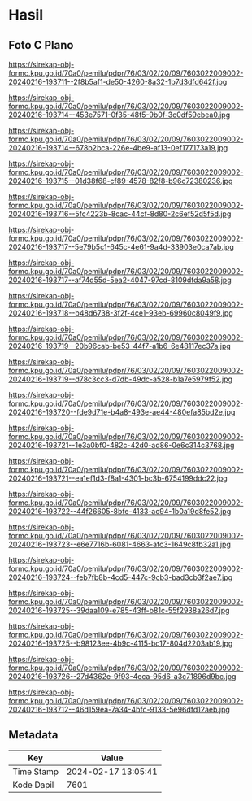 # Hasil

## Foto C Plano

https://sirekap-obj-formc.kpu.go.id/70a0/pemilu/pdpr/76/03/02/20/09/7603022009002-20240216-193711--2f8b5af1-de50-4260-8a32-1b7d3dfd642f.jpg

https://sirekap-obj-formc.kpu.go.id/70a0/pemilu/pdpr/76/03/02/20/09/7603022009002-20240216-193714--453e7571-0f35-48f5-9b0f-3c0df59cbea0.jpg

https://sirekap-obj-formc.kpu.go.id/70a0/pemilu/pdpr/76/03/02/20/09/7603022009002-20240216-193714--678b2bca-226e-4be9-af13-0ef177173a19.jpg

https://sirekap-obj-formc.kpu.go.id/70a0/pemilu/pdpr/76/03/02/20/09/7603022009002-20240216-193715--01d38f68-cf89-4578-82f8-b96c72380236.jpg

https://sirekap-obj-formc.kpu.go.id/70a0/pemilu/pdpr/76/03/02/20/09/7603022009002-20240216-193716--5fc4223b-8cac-44cf-8d80-2c6ef52d5f5d.jpg

https://sirekap-obj-formc.kpu.go.id/70a0/pemilu/pdpr/76/03/02/20/09/7603022009002-20240216-193717--5e79b5c1-645c-4e61-9a4d-33903e0ca7ab.jpg

https://sirekap-obj-formc.kpu.go.id/70a0/pemilu/pdpr/76/03/02/20/09/7603022009002-20240216-193717--af74d55d-5ea2-4047-97cd-8109dfda9a58.jpg

https://sirekap-obj-formc.kpu.go.id/70a0/pemilu/pdpr/76/03/02/20/09/7603022009002-20240216-193718--b48d6738-3f2f-4ce1-93eb-69960c8049f9.jpg

https://sirekap-obj-formc.kpu.go.id/70a0/pemilu/pdpr/76/03/02/20/09/7603022009002-20240216-193719--20b96cab-be53-44f7-a1b6-6e48117ec37a.jpg

https://sirekap-obj-formc.kpu.go.id/70a0/pemilu/pdpr/76/03/02/20/09/7603022009002-20240216-193719--d78c3cc3-d7db-49dc-a528-b1a7e5979f52.jpg

https://sirekap-obj-formc.kpu.go.id/70a0/pemilu/pdpr/76/03/02/20/09/7603022009002-20240216-193720--fde9d71e-b4a8-493e-ae44-480efa85bd2e.jpg

https://sirekap-obj-formc.kpu.go.id/70a0/pemilu/pdpr/76/03/02/20/09/7603022009002-20240216-193721--1e3a0bf0-482c-42d0-ad86-0e6c314c3768.jpg

https://sirekap-obj-formc.kpu.go.id/70a0/pemilu/pdpr/76/03/02/20/09/7603022009002-20240216-193721--ea1ef1d3-f8a1-4301-bc3b-6754199ddc22.jpg

https://sirekap-obj-formc.kpu.go.id/70a0/pemilu/pdpr/76/03/02/20/09/7603022009002-20240216-193722--44f26605-8bfe-4133-ac94-1b0a19d8fe52.jpg

https://sirekap-obj-formc.kpu.go.id/70a0/pemilu/pdpr/76/03/02/20/09/7603022009002-20240216-193723--e6e7716b-6081-4663-afc3-1649c8fb32a1.jpg

https://sirekap-obj-formc.kpu.go.id/70a0/pemilu/pdpr/76/03/02/20/09/7603022009002-20240216-193724--feb7fb8b-4cd5-447c-9cb3-bad3cb3f2ae7.jpg

https://sirekap-obj-formc.kpu.go.id/70a0/pemilu/pdpr/76/03/02/20/09/7603022009002-20240216-193725--39daa109-e785-43ff-b81c-55f2938a26d7.jpg

https://sirekap-obj-formc.kpu.go.id/70a0/pemilu/pdpr/76/03/02/20/09/7603022009002-20240216-193725--b98123ee-4b9c-4115-bc17-804d2203ab19.jpg

https://sirekap-obj-formc.kpu.go.id/70a0/pemilu/pdpr/76/03/02/20/09/7603022009002-20240216-193726--27d4362e-9f93-4eca-95d6-a3c71896d9bc.jpg

https://sirekap-obj-formc.kpu.go.id/70a0/pemilu/pdpr/76/03/02/20/09/7603022009002-20240216-193712--46d159ea-7a34-4bfc-9133-5e96dfd12aeb.jpg


## Metadata

| Key        | Value               |
| ---------- | ------------------- |
| Time Stamp | 2024-02-17 13:05:41 |
| Kode Dapil | 7601                |



